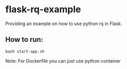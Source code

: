 # flask-rq-example

Providing an example on how to use python rq in Flask.

How to run:
-----------

```bash start-app.sh```

Note: For Dockerfile you can just use python container

